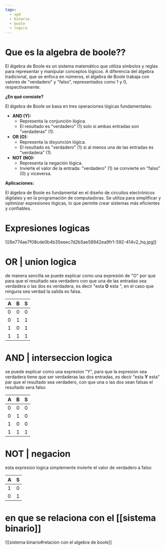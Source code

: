 ```yaml
---
tags:
  - spd
  - binario
  - boole
  - logica
---
```

# Que es la algebra de boole??

El álgebra de Boole es un sistema matemático que utiliza símbolos y reglas para representar y manipular conceptos lógicos. A diferencia del álgebra tradicional, que se enfoca en números, el álgebra de Boole trabaja con valores de "verdadero" y "falso", representados como 1 y 0, respectivamente.

**¿En qué consiste?**

El álgebra de Boole se basa en tres operaciones lógicas fundamentales:

- **AND (Y):**
    - Representa la conjunción lógica.
    - El resultado es "verdadero" (1) solo si ambas entradas son "verdaderas" (1).
- **OR (O):**
    - Representa la disyunción lógica.
    - El resultado es "verdadero" (1) si al menos una de las entradas es "verdadera" (1).
- **NOT (NO):**
    - Representa la negación lógica.
    - Invierte el valor de la entrada: "verdadero" (1) se convierte en "falso" (0) y viceversa.

**Aplicaciones:**

El álgebra de Boole es fundamental en el diseño de circuitos electrónicos digitales y en la programación de computadoras. Se utiliza para simplificar y optimizar expresiones lógicas, lo que permite crear sistemas más eficientes y confiables. 

# Expresiones logicas

![[6e774ae7f08cde0b4b35eeec7d2b5ae58942ea9fr1-592-414v2_hq.jpg]]

# OR | union logica

de manera sencilla se puede explicar como una expresión de "O" por que para que el resultado sea verdadero con que una de las entradas sea verdadera o las dos es verdadera, es decir "esta **O** esta ", en el caso que ninguna sea verdad la salida es falsa.

| A   | B   | S   |
| --- | --- | --- |
| 0   | 0   | 0   |
| 0   | 1   | 1   |
| 1   | 0   | 1   |
| 1   | 1   | 1   |

# AND | interseccion logica

se puede explicar como una expresion "Y", para que la expresion sea verdadera tiene que ser verdaderas las dos entradas, es decir "esta **Y** esta" par que el resultado sea verdadero, con que una o las dos sean falsas el resultado sera falso


| A   | B   | S   |
| --- | --- | --- |
| 0   | 0   | 0   |
| 0   | 1   | 0   |
| 1   | 0   | 0   |
| 1   | 1   | 1   |

# NOT | negacion

esta expresion logica simplemente invierte el valor de  verdadero a falso

| A   | S   |
| --- | --- |
| 1   | 0   |
| 0   | 1   |


# en que se relaciona con el [[sistema binario]]

![[sistema binario#relacion con el algebra de boole]]